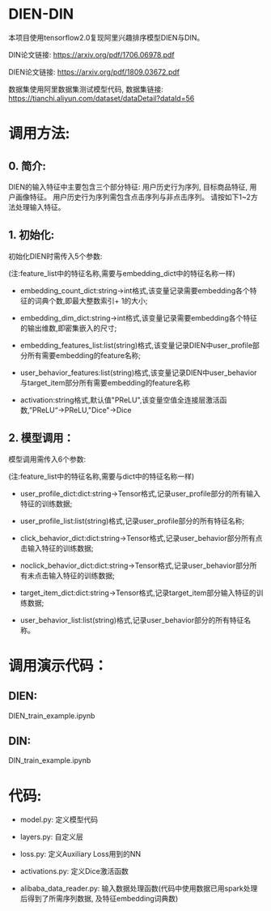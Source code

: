 # DIEN-DIN

本项目使用tensorflow2.0复现阿里兴趣排序模型DIEN与DIN。

DIN论文链接: https://arxiv.org/pdf/1706.06978.pdf

DIEN论文链接: https://arxiv.org/pdf/1809.03672.pdf

数据集使用阿里数据集测试模型代码, 数据集链接: https://tianchi.aliyun.com/dataset/dataDetail?dataId=56 

# 调用方法:

## 0. 简介:

DIEN的输入特征中主要包含三个部分特征: 用户历史行为序列, 目标商品特征, 用户画像特征。
用户历史行为序列需包含点击序列与非点击序列。
请按如下1~2方法处理输入特征。

## 1. 初始化:

初始化DIEN时需传入5个参数:

(注:feature_list中的特征名称,需要与embedding_dict中的特征名称一样)

- embedding_count_dict:string->int格式,该变量记录需要embedding各个特征的词典个数,即最大整数索引+ 1的大小;

- embedding_dim_dict:string->int格式,该变量记录需要embedding各个特征的输出维数,即密集嵌入的尺寸;

- embedding_features_list:list(string)格式,该变量记录DIEN中user_profile部分所有需要embedding的feature名称;

- user_behavior_features:list(string)格式,该变量记录DIEN中user_behavior与target_item部分所有需要embedding的feature名称

- activation:string格式,默认值"PReLU",该变量空值全连接层激活函数,”PReLU“->PReLU,"Dice"->Dice

## 2. 模型调用：

模型调用需传入6个参数:

(注:feature_list中的特征名称,需要与dict中的特征名称一样)

- user_profile_dict:dict:string->Tensor格式,记录user_profile部分的所有输入特征的训练数据;

- user_profile_list:list(string)格式,记录user_profile部分的所有特征名称;
            
- click_behavior_dict:dict:string->Tensor格式,记录user_behavior部分所有点击输入特征的训练数据;
            
- noclick_behavior_dict:dict:string->Tensor格式,记录user_behavior部分所有未点击输入特征的训练数据;
            
- target_item_dict:dict:string->Tensor格式,记录target_item部分输入特征的训练数据;
            
- user_behavior_list:list(string)格式,记录user_behavior部分的所有特征名称。

# 调用演示代码：

## DIEN:

DIEN_train_example.ipynb

## DIN:

DIN_train_example.ipynb

# 代码:

- model.py: 定义模型代码

- layers.py: 自定义层

- loss.py: 定义Auxiliary Loss用到的NN

- activations.py: 定义Dice激活函数

- alibaba_data_reader.py: 输入数据处理函数(代码中使用数据已用spark处理后得到了所需序列数据, 及特征embedding词典数)
